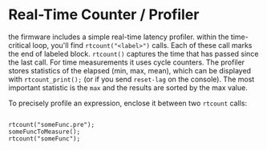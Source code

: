 # Real-Time Counter / Profiler

the firmware includes a simple real-time latency profiler.
within the time-critical loop, you'll find `rtcount("<label>")` calls.
Each of these call marks the end of labeled block.
`rtcount()` captures the time that has passed since the last call.
For time measurements it uses cycle counters.
The profiler stores statistics of the elapsed (min, max, mean), which can be displayed
with `rtcount_print();` (or if you send `reset-lag` on the console).
The most important statistic is the `max` and the results are sorted by the max value.

To precisely profile an expression, enclose it between two `rtcount` calls:

```

rtcount("someFunc.pre");
someFuncToMeasure();
rtcount("someFunc");

```

